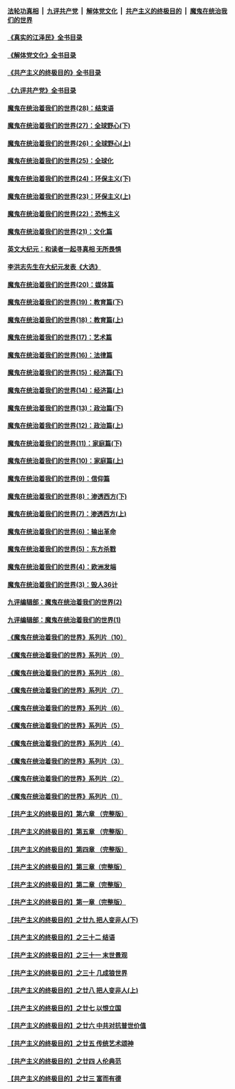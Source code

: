 ####  [法轮功真相](../../../../basic/blob/master/README.md?t=07020131) &nbsp;|&nbsp; [九评共产党](../../../../9ping.md/blob/master/README.md?t=07020131) &nbsp;|&nbsp; [解体党文化](../../../../jtdwh.md/blob/master/README.md?t=07020131)  &nbsp;|&nbsp; [共产主义的终极目的](../../../../gczydzjmd.md/blob/master/README.md?t=07020131) &nbsp;|&nbsp; [魔鬼在统治我们的世界](../../../../mgztzwmdsj.md/blob/master/README.md?t=07020131) 

#### [《真实的江泽民》全书目录](../pages/nsc422/n13721399.md?t=07020131) 

#### [《解体党文化》全书目录](../pages/nsc422/n13721157.md?t=07020131) 

#### [《共产主义的终极目的》全书目录](../pages/nsc422/n13721048.md?t=07020131) 

#### [《九评共产党》全书目录](../pages/nsc422/n13708085.md?t=07020131) 

#### [魔鬼在统治着我们的世界(28)：结束语](../pages/nsc422/n10936246.md?t=07020131) 

#### [魔鬼在统治着我们的世界(27)：全球野心(下)](../pages/nsc422/n10928319.md?t=07020131) 

#### [魔鬼在统治着我们的世界(26)：全球野心(上)](../pages/nsc422/n10900318.md?t=07020131) 

#### [魔鬼在统治着我们的世界(25)：全球化](../pages/nsc422/n10788205.md?t=07020131) 

#### [魔鬼在统治着我们的世界(24)：环保主义(下)](../pages/nsc422/n10695307.md?t=07020131) 

#### [魔鬼在统治着我们的世界(23)：环保主义(上)](../pages/nsc422/n10688613.md?t=07020131) 

#### [魔鬼在统治着我们的世界(22)：恐怖主义](../pages/nsc422/n10614727.md?t=07020131) 

#### [魔鬼在统治着我们的世界(21)：文化篇](../pages/nsc422/n10597706.md?t=07020131) 

#### [英文大纪元：和读者一起寻真相 无所畏惧](../pages/nsc422/n12542027.md?t=07020131) 

#### [李洪志先生在大纪元发表《大选》](../pages/nsc422/n12534746.md?t=07020131) 

#### [魔鬼在统治着我们的世界(20)：媒体篇](../pages/nsc422/n10586579.md?t=07020131) 

#### [魔鬼在统治着我们的世界(19)：教育篇(下)](../pages/nsc422/n10564808.md?t=07020131) 

#### [魔鬼在统治着我们的世界(18)：教育篇(上)](../pages/nsc422/n10526970.md?t=07020131) 

#### [魔鬼在统治着我们的世界(17)：艺术篇](../pages/nsc422/n10499093.md?t=07020131) 

#### [魔鬼在统治着我们的世界(16)：法律篇](../pages/nsc422/n10485969.md?t=07020131) 

#### [魔鬼在统治着我们的世界(15)：经济篇(下)](../pages/nsc422/n10469975.md?t=07020131) 

#### [魔鬼在统治着我们的世界(14)：经济篇(上)](../pages/nsc422/n10457370.md?t=07020131) 

#### [魔鬼在统治着我们的世界(13)：政治篇(下)](../pages/nsc422/n10448270.md?t=07020131) 

#### [魔鬼在统治着我们的世界(12)：政治篇(上)](../pages/nsc422/n10444576.md?t=07020131) 

#### [魔鬼在统治着我们的世界(11)：家庭篇(下)](../pages/nsc422/n10440961.md?t=07020131) 

#### [魔鬼在统治着我们的世界(10)：家庭篇(上)](../pages/nsc422/n10435448.md?t=07020131) 

#### [魔鬼在统治着我们的世界(9)：信仰篇](../pages/nsc422/n10432159.md?t=07020131) 

#### [魔鬼在统治着我们的世界(8)：渗透西方(下)](../pages/nsc422/n10429603.md?t=07020131) 

#### [魔鬼在统治着我们的世界(7)：渗透西方(上)](../pages/nsc422/n10426013.md?t=07020131) 

#### [魔鬼在统治着我们的世界(6)：输出革命](../pages/nsc422/n10421536.md?t=07020131) 

#### [魔鬼在统治着我们的世界(5)：东方杀戮](../pages/nsc422/n10417707.md?t=07020131) 

#### [魔鬼在统治着我们的世界(4)：欧洲发端](../pages/nsc422/n10414890.md?t=07020131) 

#### [魔鬼在统治着我们的世界(3)：毁人36计](../pages/nsc422/n10411583.md?t=07020131) 

#### [九评编辑部：魔鬼在统治着我们的世界(2)](../pages/nsc422/n10410036.md?t=07020131) 

#### [九评编辑部：魔鬼在统治着我们的世界(1)](../pages/nsc422/n10406825.md?t=07020131) 

#### [《魔鬼在统治着我们的世界》系列片（10）](../pages/nsc422/n12292670.md?t=07020131) 

#### [《魔鬼在统治着我们的世界》系列片（9）](../pages/nsc422/n12290859.md?t=07020131) 

#### [《魔鬼在统治着我们的世界》系列片（8）](../pages/nsc422/n12287445.md?t=07020131) 

#### [《魔鬼在统治着我们的世界》系列片（7）](../pages/nsc422/n12283425.md?t=07020131) 

#### [《魔鬼在统治着我们的世界》系列片（6）](../pages/nsc422/n12282314.md?t=07020131) 

#### [《魔鬼在统治着我们的世界》系列片（5）](../pages/nsc422/n12281419.md?t=07020131) 

#### [《魔鬼在统治着我们的世界》系列片（4）](../pages/nsc422/n12274024.md?t=07020131) 

#### [《魔鬼在统治着我们的世界》系列片（3）](../pages/nsc422/n12271322.md?t=07020131) 

#### [《魔鬼在统治着我们的世界》系列片（2）](../pages/nsc422/n12269049.md?t=07020131) 

#### [《魔鬼在统治着我们的世界》系列片（1）](../pages/nsc422/n12267575.md?t=07020131) 

#### [【共产主义的终极目的】第六章 （完整版）](../pages/nsc422/n11428913.md?t=07020131) 

#### [【共产主义的终极目的】第五章 （完整版）](../pages/nsc422/n11428912.md?t=07020131) 

#### [【共产主义的终极目的】第四章 （完整版）](../pages/nsc422/n11428907.md?t=07020131) 

#### [【共产主义的终极目的】第三章（完整版）](../pages/nsc422/n11428848.md?t=07020131) 

#### [【共产主义的终极目的】第二章（完整版）](../pages/nsc422/n11428831.md?t=07020131) 

#### [【共产主义的终极目的】第一章（完整版）](../pages/nsc422/n11417651.md?t=07020131) 

#### [【共产主义的终极目的】之廿九 把人变非人(下)](../pages/nsc422/n11344140.md?t=07020131) 

#### [【共产主义的终极目的】之三十二 结语](../pages/nsc422/n11360535.md?t=07020131) 

#### [【共产主义的终极目的】之三十一 末世景观](../pages/nsc422/n11351129.md?t=07020131) 

#### [【共产主义的终极目的】之三十 几成狼世界](../pages/nsc422/n11348280.md?t=07020131) 

#### [【共产主义的终极目的】之廿八 把人变非人(上)](../pages/nsc422/n11340492.md?t=07020131) 

#### [【共产主义的终极目的】之廿七 以恨立国](../pages/nsc422/n11336944.md?t=07020131) 

#### [【共产主义的终极目的】之廿六 中共对抗普世价值](../pages/nsc422/n11324785.md?t=07020131) 

#### [【共产主义的终极目的】之廿五 传统艺术颂神](../pages/nsc422/n11296396.md?t=07020131) 

#### [【共产主义的终极目的】之廿四 人伦典范](../pages/nsc422/n11296397.md?t=07020131) 

#### [【共产主义的终极目的】之廿三 富而有德](../pages/nsc422/n11283598.md?t=07020131) 

